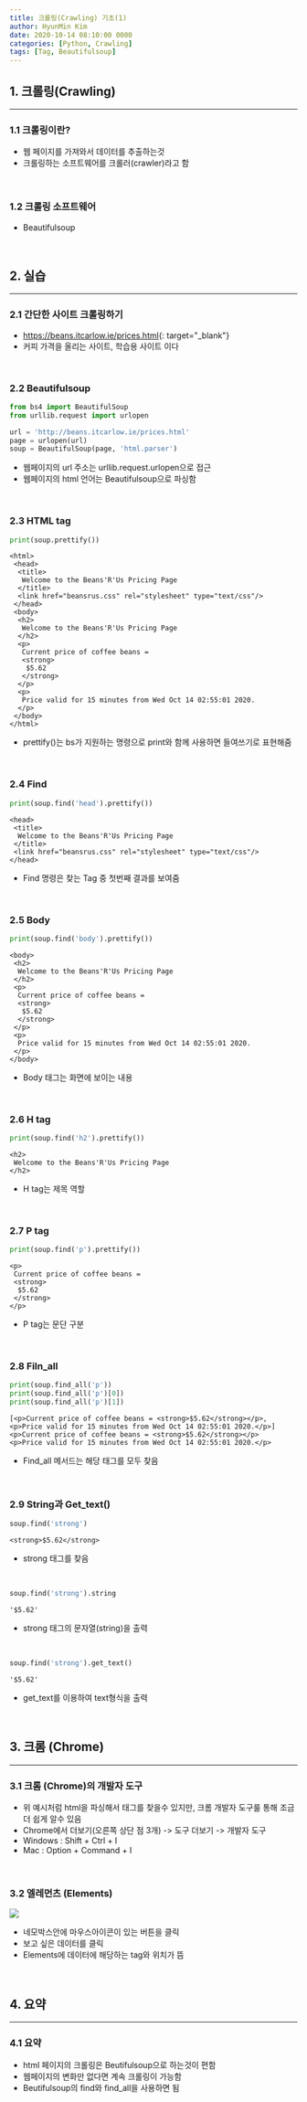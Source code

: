 ```yaml
---
title: 크롤링(Crawling) 기초(1)
author: HyunMin Kim
date: 2020-10-14 08:10:00 0000
categories: [Python, Crawling]
tags: [Tag, Beautifulsoup]
---
```


## 1. 크롤링(Crawling)
---
### 1.1 크롤링이란?
- 웹 페이지를 가져와서 데이터를 추출하는것
- 크롤링하는 소프트웨어를 크롤러(crawler)라고 함

<br>

### 1.2 크롤링 소프트웨어
- Beautifulsoup

<br>

## 2. 실습
---
### 2.1 간단한 사이트 크롤링하기

- <https://beans.itcarlow.ie/prices.html>{: target="_blank"}
- 커피 가격을 올리는 사이트, 학습용 사이트 이다

<br>

### 2.2 Beautifulsoup


```python
from bs4 import BeautifulSoup
from urllib.request import urlopen

url = 'http://beans.itcarlow.ie/prices.html'
page = urlopen(url)
soup = BeautifulSoup(page, 'html.parser')
```

- 웹페이지의 url 주소는 urllib.request.urlopen으로 접근
- 웹페이지의 html 언어는 Beautifulsoup으로 파싱함

<br>

### 2.3 HTML tag


```python
print(soup.prettify())
```

    <html>
     <head>
      <title>
       Welcome to the Beans'R'Us Pricing Page
      </title>
      <link href="beansrus.css" rel="stylesheet" type="text/css"/>
     </head>
     <body>
      <h2>
       Welcome to the Beans'R'Us Pricing Page
      </h2>
      <p>
       Current price of coffee beans =
       <strong>
        $5.62
       </strong>
      </p>
      <p>
       Price valid for 15 minutes from Wed Oct 14 02:55:01 2020.
      </p>
     </body>
    </html>
    


- prettify()는 bs가 지원하는 명령으로 print와 함께 사용하면 들여쓰기로 표현해줌

<br>

### 2.4 Find


```python
print(soup.find('head').prettify())
```

    <head>
     <title>
      Welcome to the Beans'R'Us Pricing Page
     </title>
     <link href="beansrus.css" rel="stylesheet" type="text/css"/>
    </head>
    


- Find 명령은 찾는 Tag 중 첫번째 결과를 보여줌

<br>

### 2.5 Body


```python
print(soup.find('body').prettify())
```

    <body>
     <h2>
      Welcome to the Beans'R'Us Pricing Page
     </h2>
     <p>
      Current price of coffee beans =
      <strong>
       $5.62
      </strong>
     </p>
     <p>
      Price valid for 15 minutes from Wed Oct 14 02:55:01 2020.
     </p>
    </body>


- Body 태그는 화면에 보이는 내용

<br>

### 2.6 H tag


```python
print(soup.find('h2').prettify())
```

    <h2>
     Welcome to the Beans'R'Us Pricing Page
    </h2>
    


- H tag는 제목 역할

<br>

### 2.7 P tag


```python
print(soup.find('p').prettify())
```

    <p>
     Current price of coffee beans =
     <strong>
      $5.62
     </strong>
    </p>
    


- P tag는 문단 구분

<br>

### 2.8 Filn_all


```python
print(soup.find_all('p'))
print(soup.find_all('p')[0])
print(soup.find_all('p')[1])
```

    [<p>Current price of coffee beans = <strong>$5.62</strong></p>, <p>Price valid for 15 minutes from Wed Oct 14 02:55:01 2020.</p>]
    <p>Current price of coffee beans = <strong>$5.62</strong></p>
    <p>Price valid for 15 minutes from Wed Oct 14 02:55:01 2020.</p>


- Find_all 메서드는 해당 태그를 모두 찾음

<br>

### 2.9 String과 Get_text()


```python
soup.find('strong')
```
    <strong>$5.62</strong>



- strong 태그를 찾음

<br>


```python
soup.find('strong').string
```
    '$5.62'



- strong 태그의 문자열(string)을 출력

<br>


```python
soup.find('strong').get_text()
```
    '$5.62'

- get_text를 이용하여 text형식을 출력

<br>

## 3. 크롬 (Chrome)
---
### 3.1 크롬 (Chrome)의 개발자 도구
- 위 예시처럼 html을 파싱해서 태그를 찾을수 있지만, 크롬 개발자 도구룰 통해 조금더 쉽게 알수 있음
- Chrome에서 더보기(오른쪽 상단 점 3개) -> 도구 더보기 -> 개발자 도구
- Windows : Shift + Ctrl + I
- Mac : Option + Command + I

<br>

### 3.2 엘레먼츠 (Elements)
<img src="https://user-images.githubusercontent.com/60168331/95937939-cb206f00-0e13-11eb-9550-ca3be5838a2e.png">

- 네모박스안에 마우스아이콘이 있는 버튼을 클릭
- 보고 싶은 데이터를 클릭
- Elements에 데이터에 해당하는 tag와 위치가 뜸

<br>

## 4. 요약
---
### 4.1 요약
- html 페이지의 크롤링은 Beutifulsoup으로 하는것이 편함
- 웹페이지의 변화만 없다면 계속 크롤링이 가능함
- Beutifulsoup의 find와 find_all을 사용하면 됨
